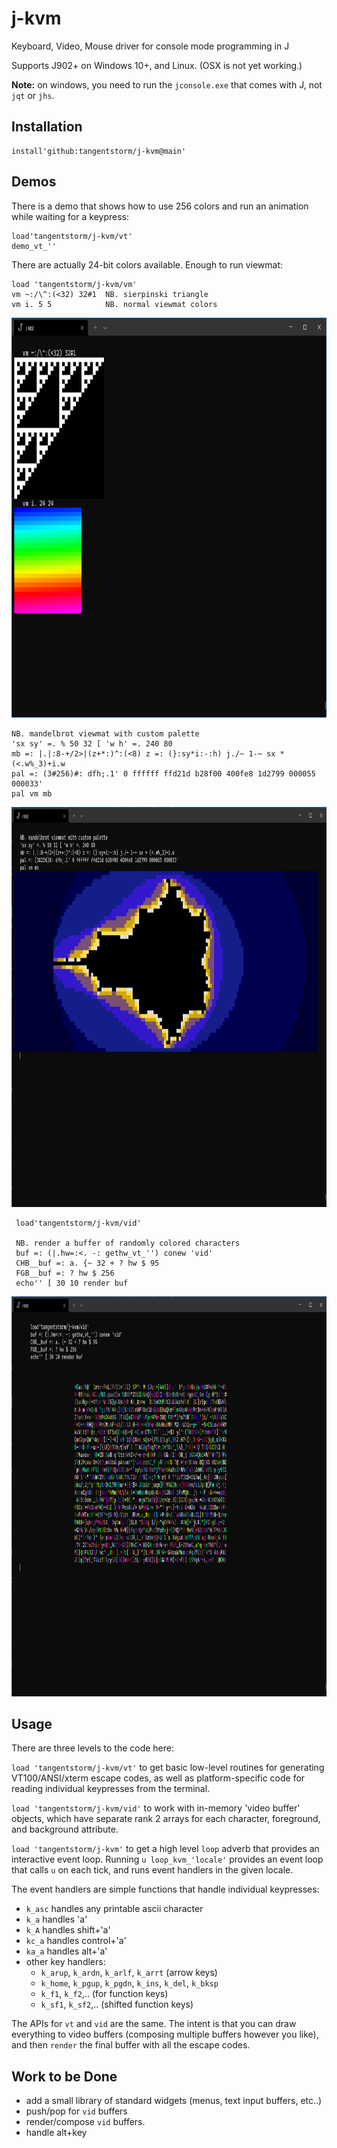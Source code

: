 # j-kvm
Keyboard, Video, Mouse driver for console mode programming in J

Supports J902+ on Windows 10+, and Linux. (OSX is not yet working.)

**Note:** on windows, you need to run the `jconsole.exe` that comes with J, not `jqt` or `jhs`.

## Installation

    install'github:tangentstorm/j-kvm@main'

## Demos

There is a demo that shows how to use 256 colors and run an animation while waiting for a keypress:

    load'tangentstorm/j-kvm/vt'
    demo_vt_''

There are actually 24-bit colors available. Enough to run viewmat:

    load 'tangentstorm/j-kvm/vm'
    vm ~:/\^:(<32) 32#1  NB. sierpinski triangle
    vm i. 5 5            NB. normal viewmat colors

<img src="demo_vm_simple.png" height="640"/>

    NB. mandelbrot viewmat with custom palette
    'sx sy' =. % 50 32 [ 'w h' =. 240 80
    mb =: |.|:8-+/2>|(z+*:)^:(<8) z =: (}:sy*i:-:h) j./~ 1-~ sx * (<.w%_3)+i.w
    pal =: (3#256)#: dfh;.1' 0 ffffff ffd21d b28f00 400fe8 1d2799 000055 000033'
    pal vm mb

<img src="demo_vm_mandelbrot.png" height="640"/>

     load'tangentstorm/j-kvm/vid'

     NB. render a buffer of randomly colored characters
     buf =: (|.hw=:<. -: gethw_vt_'') conew 'vid'
     CHB__buf =: a. {~ 32 + ? hw $ 95
     FGB__buf =: ? hw $ 256
     echo'' [ 30 10 render buf

<img src="demo_vid.png" height="640">

## Usage

There are three levels to the code here:

`load 'tangentstorm/j-kvm/vt'` to get basic low-level routines for generating VT100/ANSI/xterm escape codes, as well as platform-specific code for reading individual keypresses from the terminal.

`load 'tangentstorm/j-kvm/vid'` to work with in-memory 'video buffer' objects, which have separate rank 2 arrays for each character, foreground, and background attribute.

`load 'tangentstorm/j-kvm'` to get a high level `loop` adverb that provides an interactive event loop. Running `u loop_kvm_'locale'` provides an event loop that calls `u` on each tick, and runs event handlers in the given locale.

The event handlers are simple functions that handle individual keypresses:

  * `k_asc` handles any printable ascii character
  * `k_a` handles 'a'
  * `k_A` handles shift+'a'
  * `kc_a` handles control+'a'
  * `ka_a` handles alt+'a'
  * other key handlers:
    * `k_arup`, `k_ardn`, `k_arlf`, `k_arrt` (arrow keys)
    * `k_home`, `k_pgup`, `k_pgdn`, `k_ins`, `k_del`, `k_bksp`
    * `k_f1`, `k_f2`,.. (for function keys)
    * `k_sf1`, `k_sf2`,.. (shifted function keys)

The APIs for  `vt` and `vid` are the same. The intent is that you can draw everything to video buffers (composing multiple buffers however you like), and then `render` the final buffer with all the escape codes.

## Work to be Done

- add a small library of standard widgets (menus, text input buffers, etc..)
- push/pop for `vid` buffers
- render/compose `vid` buffers.
- handle alt+key

